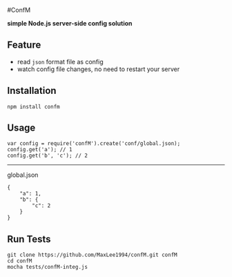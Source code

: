#ConfM

**simple Node.js server-side config solution**

## Feature

+ read `json` format file as config
+ watch config file changes, no need to restart your server

## Installation

	npm install confm

## Usage

	var config = require('confM').create('conf/global.json);
	config.get('a'); // 1
	config.get('b', 'c'); // 2

---
global.json

	{
		"a": 1,
		"b": {
			"c": 2
		}
	}

## Run Tests

	git clone https://github.com/MaxLee1994/confM.git confM
	cd confM
	mocha tests/confM-integ.js

